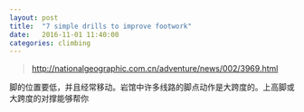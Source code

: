 ```yaml
---
layout: post
title:  "7 simple drills to improve footwork"
date:   2016-11-01 11:40:00
categories: climbing
---
```

> http://nationalgeographic.com.cn/adventure/news/002/3969.html

脚的位置要低，并且经常移动。岩馆中许多线路的脚点动作是大跨度的。上高脚或大跨度的对撑能够帮你
